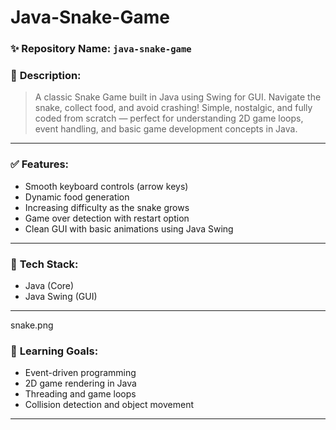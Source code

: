 # Java-Snake-Game
### ✨ **Repository Name**: `java-snake-game`

### 📄 **Description**:
> A classic Snake Game built in Java using Swing for GUI. Navigate the snake, collect food, and avoid crashing! Simple, nostalgic, and fully coded from scratch — perfect for understanding 2D game loops, event handling, and basic game development concepts in Java.

---

### ✅ **Features**:
- Smooth keyboard controls (arrow keys)
- Dynamic food generation
- Increasing difficulty as the snake grows
- Game over detection with restart option
- Clean GUI with basic animations using Java Swing

---

### 🚀 **Tech Stack**:
- Java (Core)
- Java Swing (GUI)

---
snake.png

### 🧠 **Learning Goals**:
- Event-driven programming
- 2D game rendering in Java
- Threading and game loops
- Collision detection and object movement

---

